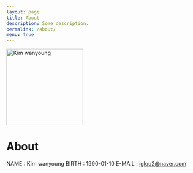 ```yaml
---
layout: page
title: About
description: Some description.
permalink: /about/
menu: true
---
```


<img class="img-rounded" src="/assets/img/uploads/profile2.png" alt="Kim wanyoung" width="200">

# About

NAME   : Kim wanyoung
BIRTH  : 1990-01-10
E-MAIL : igloo2@naver.com
